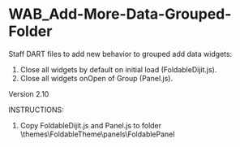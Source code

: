 # WAB_Add-More-Data-Grouped-Folder
Staff DART files to add new behavior to grouped add data widgets: 
1. Close all widgets by default on initial load (FoldableDijit.js). 
2. Close all widgets onOpen of Group (Panel.js).

Version 2.10

INSTRUCTIONS:
1. Copy FoldableDijit.js and Panel.js to folder \themes\FoldableTheme\panels\FoldablePanel
